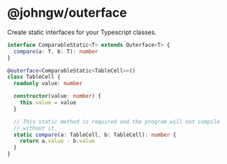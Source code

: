 # @johngw/outerface

Create static interfaces for your Typescript classes.

```typescript
interface ComparableStatic<T> extends Outerface<T> {
  compare(a: T, b: T): number
}

@outerface<ComparableStatic<TableCell>>()
class TableCell {
  readonly value: number

  constructor(value: number) {
    this.value = value
  }

  // This static method is required and the program will not compile
  // without it.
  static compare(a: TableCell, b: TableCell): number {
    return a.value - b.value
  }
}
```
